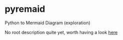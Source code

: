 # pyremaid
Python to Mermaid Diagram (exploration)


No root description quite yet, worth having a look [here](docs/pyremaid/pyremaid.py.md)
